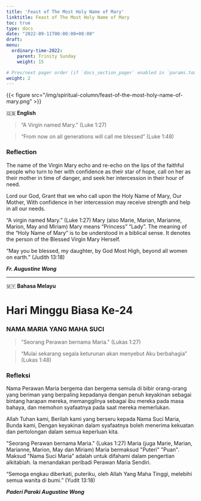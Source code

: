 ```yaml
---
title: 'Feast of The Most Holy Name of Mary'
linktitle: Feast of The Most Holy Name of Mary
toc: true
type: docs
date: "2022-09-11T00:00:00+08:00"
draft:
menu:
  ordinary-time-2022:
    parent: Trinity Sunday
    weight: 15

# Prev/next pager order (if `docs_section_pager` enabled in `params.toml`)
weight: 2
---
```


{{< figure src="/img/spiritual-column/feast-of-the-most-holy-name-of-mary.png" >}}

:gb: __English__
> “A Virgin named Mary.” (Luke 1:27)

> “From now on all generations will call me blessed” (Luke 1:48)

### Reflection
The name of the Virgin Mary echo and re-echo on the lips of the faithful people who turn to her with confidence as their star of hope, call on her as their mother in time of danger, and seek her intercession in their hour of need.

Lord our God,
Grant that we who call upon the Holy Name of Mary, Our Mother,
With confidence in her intercession may receive strength and help in all our needs.

“A virgin named Mary.” (Luke 1:27)
Mary (also Marie, Marian, Marianne, Marion, May and Miriam)
Mary means “Princess” “Lady”.
The meaning of the “Holy Name of Mary” is to be understood in a biblical sense. It denotes the person of the Blessed Virgin Mary Herself.

“May you be blessed, my daughter, by God Most High, beyond all women on earth.” (Judith 13:18)

___Fr. Augustine Wong___


---

:malaysia: __Bahasa Melayu__
# Hari Minggu Biasa Ke-24
### NAMA MARIA YANG MAHA SUCI
> "Seorang Perawan bernama Maria." (Lukas 1:27)

> “Mulai sekarang segala keturunan akan menyebut Aku berbahagia” (Lukas 1:48)

### Refleksi
Nama Perawan Maria bergema dan bergema semula di bibir orang-orang yang beriman yang berpaling kepadanya dengan penuh keyakinan sebagai bintang harapan mereka, memanggilnya sebagai ibu mereka pada masa bahaya, dan memohon syafaatnya pada saat mereka memerlukan.

Allah Tuhan kami,
Berilah kami yang berseru kepada Nama Suci Maria, Bunda kami,
Dengan keyakinan dalam syafaatnya boleh menerima kekuatan dan pertolongan dalam semua keperluan kita.

"Seorang Perawan bernama Maria." (Lukas 1:27)
Maria (juga Marie, Marian, Marianne, Marion, May dan Miriam)
Maria bermaksud "Puteri" "Puan".
Maksud "Nama Suci Maria" adalah untuk difahami dalam pengertian alkitabiah. Ia menandakan peribadi Perawan Maria Sendiri.

“Semoga engkau diberkati, puteriku, oleh Allah Yang Maha Tinggi, melebihi semua wanita di bumi.” (Yudit 13:18)

___Paderi Paroki Augustine Wong___
